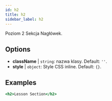 ```yaml
---
id: h2
title: h2
sidebar_label: h2
---
```


Poziom 2 Sekcja Nagłówek.

## Options

* __className__ | `string`: nazwa klasy. Default: `''`.
* __style__ | `object`: Style CSS inline. Default: `{}`.


## Examples

```jsx live
<h2>Lesson Section</h2>
```

